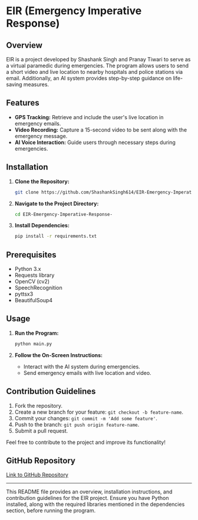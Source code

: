 # EIR (Emergency Imperative Response)

## Overview

EIR is a project developed by Shashank Singh and Pranay Tiwari to serve as a virtual paramedic during emergencies. The program allows users to send a short video and live location to nearby hospitals and police stations via email. Additionally, an AI system provides step-by-step guidance on life-saving measures.

## Features

- **GPS Tracking:** Retrieve and include the user's live location in emergency emails.
- **Video Recording:** Capture a 15-second video to be sent along with the emergency message.
- **AI Voice Interaction:** Guide users through necessary steps during emergencies.

## Installation

1. **Clone the Repository:**
   ```bash
   git clone https://github.com/ShashankSingh614/EIR-Emergency-Imperative-Response-.git
   ```

2. **Navigate to the Project Directory:**
   ```bash
   cd EIR-Emergency-Imperative-Response-
   ```

3. **Install Dependencies:**
   ```bash
   pip install -r requirements.txt
   ```

## Prerequisites

- Python 3.x
- Requests library
- OpenCV (cv2)
- SpeechRecognition
- pyttsx3
- BeautifulSoup4

## Usage

1. **Run the Program:**
   ```bash
   python main.py
   ```

2. **Follow the On-Screen Instructions:**
   - Interact with the AI system during emergencies.
   - Send emergency emails with live location and video.

## Contribution Guidelines

1. Fork the repository.
2. Create a new branch for your feature: `git checkout -b feature-name`.
3. Commit your changes: `git commit -m 'Add some feature'`.
4. Push to the branch: `git push origin feature-name`.
5. Submit a pull request.

Feel free to contribute to the project and improve its functionality!

## GitHub Repository

[Link to GitHub Repository](https://github.com/ShashankSingh614/EIR-Emergency-Imperative-Response-)

---

This README file provides an overview, installation instructions, and contribution guidelines for the EIR project. Ensure you have Python installed, along with the required libraries mentioned in the dependencies section, before running the program.
